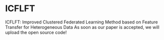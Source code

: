 # ICFLFT
ICFLFT: Improved Clustered Federated Learning Method based on Feature Transfer for Heterogeneous Data
As soon as our paper is accepted, we will upload the open source code!
